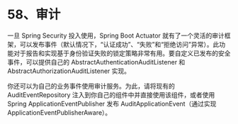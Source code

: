 # 58、审计

一旦 Spring Security 投入使用，Spring Boot Actuator 就有了一个灵活的审计框架，可以发布事件（默认情况下，“认证成功”、“失败”和“拒绝访问”异常）。此功能对于报告和实现基于身份验证失败的锁定策略非常有用。要自定义已发布的安全事件，可以提供自己的 AbstractAuthenticationAuditListener 和 AbstractAuthorizationAuditListener 实现。

你还可以为自己的业务事件使用审计服务。为此，请将现有的 AuditEventRepository 注入到你自己的组件中并直接使用该组件，或者使用 Spring ApplicationEventPublisher 发布 AuditApplicationEvent（通过实现 ApplicationEventPublisherAware）。